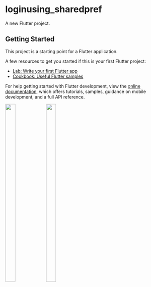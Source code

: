 # loginusing_sharedpref

A new Flutter project.

## Getting Started

This project is a starting point for a Flutter application.

A few resources to get you started if this is your first Flutter project:

- [Lab: Write your first Flutter app](https://docs.flutter.dev/get-started/codelab)
- [Cookbook: Useful Flutter samples](https://docs.flutter.dev/cookbook)

For help getting started with Flutter development, view the
[online documentation](https://docs.flutter.dev/), which offers tutorials,
samples, guidance on mobile development, and a full API reference.

<p float="center">
  
 
  <img src="https://user-images.githubusercontent.com/120629701/228441052-ac786478-5dd9-448e-99a6-26c20cf64df0.png" width=25% height=38%>
   <img src="https://user-images.githubusercontent.com/120629701/228440850-6a890859-1fab-49e6-a8a8-6f4525d63597.png" width=25% height=38%>

  </p>



